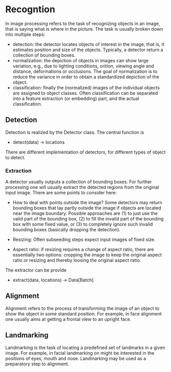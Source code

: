# Recogntion

In image processing refers to the task of recognizing objects in an
image, that is saying what is where in the picture. The task is
usually broken down into multiple steps:
* detection: the detector locates objects of interest in the image, that
  is, it estimates position and size of the objects. Typically, a detector
  return a collection of bounding boxes.
* normalization: the depiction of objects in images can show large variation,
  e.g., due to lighting conditions, orition, viewing angle and distance,
  deformations or occlusions. The goal of normalization is to reduce
  the variance in order to obtain a standardized depiction of the object.
* classification: finally the (normalized) images of the individual objects
  are assigned to object classes. Often classification can be separated
  into a feature extraction (or embedding) part, and the actual
  classification.


## Detection

Detection is realized by the Detector class. The central function is
* detect(data) -> locations



There are different implementation of detectors, for different types
of object to detect.


### Extraction

A detector usually outputs a collection of bounding boxes. For further
processing one will usually extract the detected regions from the
original input image. There are some points to consider here:

* How to deal with points outside the image? Some detectors may return
  bounding boxes that lay partly outside the image if objects are located
  near the image boundary. Possible approaches are (1) to just use the valid
  part of the bounding box, (2) to fill the invalid part of the bounding box
  with some fixed value, or (3) to completely ignore such invalid bounding
  boxes (basically dropping the detection).

* Resizing: Often subseeding steps expect input images of fixed size.
  
* Aspect ratio: if resizing requires a change of aspect ratio, there
  are essentially two options: cropping the image to keep the original
  aspect ratio or resizing and thereby loosing the original aspect ratio.


The extractor can be provide
* extract(data, locations) -> Data[Batch]


## Alignment

Alignment refers to the process of transforming the image of an object
to show the object in some standard position. For example, in face
alignment one usually aims at getting a frontal view to an upright
face.

## Landmarking

Landmarking is the task of locating a predefined set of landmarks in a
given image. For example, in facial landmarking on might be interested
in the positions of eyes, mouth and nose. Landmarking may be used as a
preparatory step to alignment.
